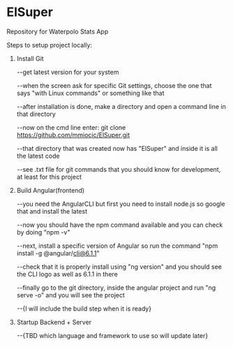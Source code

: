 # ElSuper
Repository for Waterpolo Stats App

Steps to setup project locally:


  1. Install Git
  
      --get latest version for your system
      
      --when the screen ask for specific Git settings, choose the one that says "with Linux commands" or something like that
      
      --after installation is done, make a directory and open a command line in that directory
      
      --now on the cmd line enter: git clone https://github.com/mmiocic/ElSuper.git
      
      --that directory that was created now has "ElSuper" and inside it is all the latest code
      
      --see .txt file for git commands that you should know for development, at least for this project
   
   
  2. Build Angular(frontend)
  
      --you need the AngularCLI but first you need to install node.js so google that and install the latest
      
      --now you should have the npm command available and you can check by doing "npm -v"
      
      --next, install a specific version of Angular so run the command "npm install -g @angular/cli@6.1.1"
      
      --check that it is properly install using "ng version" and you should see the CLI logo as well as 6.1.1 in there
      
      --finally go to the git directory, inside the angular project and run "ng serve -o" and you will see the project
      
      --{I will include the build step when it is ready}
  
  
  3. Startup Backend + Server
  
      --{TBD which language and framework to use so will update later}
